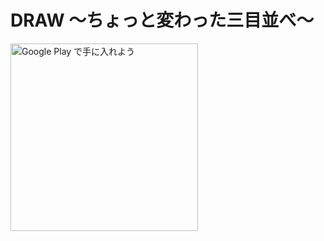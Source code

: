 # DRAW 〜ちょっと変わった三目並べ〜
<a href='https://play.google.com/store/apps/details?id=com.cyannamid09.gameon33&pcampaignid=pcampaignidMKT-Other-global-all-co-prtnr-py-PartBadge-Mar2515-1'><img alt='Google Play で手に入れよう' src='https://play.google.com/intl/ja/badges/static/images/badges/ja_badge_web_generic.png' width='300'/></a>
